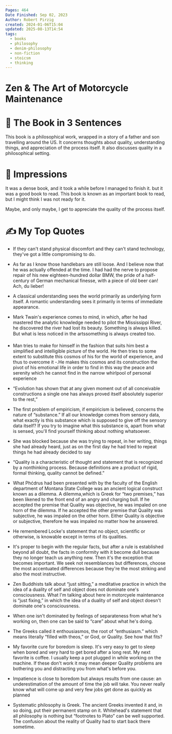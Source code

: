 ```yaml
---
Pages: 464
Date Finished: Sep 02, 2023
Author: Robert Pirzig
created: 2024-01-06T15:04
updated: 2025-08-13T14:54
tags:
  - books
  - philosophy
  - denim-philosophy
  - non-fiction
  - stoicsm
  - thinking
---
```

# Zen & The Art of Motorcycle Maintenance

# 🚀 The Book in 3 Sentences
This book is a philosophical work, wrapped in a story of a father and son travelling around the US. It concerns thoughts about quality, understanding things, and appreciation of the process itself.  It also discusses quality in a philosophical setting.

# 🎨 Impressions
It was a dense book, and it took a while before I managed to finish it. but it was a good book to read. This book is known as an important book to read, but I might think I was not ready for it. 

Maybe, and only maybe, I get to appreciate the quality of the process itself. 

# ✍️ My Top  Quotes

- If they can't stand physical discomfort and they can't stand technology, they've got a little compromising to do.
 
- As far as I know those handlebars are still loose. And I believe now that he was actually offended at the time. I had had the nerve to propose repair of his new eighteen-hundred dollar BMW, the pride of a half-century of German mechanical finesse, with a piece of old beer can! Ach, du lieber!
 
- A classical understanding sees the world primarily as underlying form itself. A romantic understanding sees it primarily in terms of immediate appearance.
 
- Mark Twain's experience comes to mind, in which, after he had mastered the analytic knowledge needed to pilot the Mississippi River, he discovered the river had lost its beauty. Something is always killed. But what is less noticed in the artssomething is always created too.
 
- Man tries to make for himself in the fashion that suits him best a simplified and intelligible picture of the world. He then tries to some extent to substitute this cosmos of his for the world of experience, and thus to overcome it -.He makes this cosmos and its construction the pivot of his emotional life in order to find in this way the peace and serenity which he cannot find in the narrow whirlpool of personal experience
 
- “Evolution has shown that at any given moment out of all conceivable constructions a single one has always proved itself absolutely superior to the rest,”
 
- The first problem of empiricism, if empiricism is believed, concerns the nature of “substance.” If all our knowledge comes from sensory data, what exactly is this substance which is supposed to give off the sensory data itself? If you try to imagine what this substance is, apart from what is sensed, you'll find yourself thinking about nothing whatsoever.
 
- She was blocked because she was trying to repeat, in her writing, things she had already heard, just as on the first day he had tried to repeat things he had already decided to say
 
- “Quality is a characteristic of thought and statement that is recognized by a nonthinking process. Because definitions are a product of rigid, formal thinking, quality cannot be defined.”
 
- What Phćdrus had been presented with by the faculty of the English department of Montana State College was an ancient logical construct known as a dilemma. A dilemma,which is Greek for “two premises,” has been likened to the front end of an angry and charging bull. If he accepted the premise that Quality was objective, he was impaled on one horn of the dilemma. If he accepted the other premise that Quality was subjective, he was impaled on the other horn. Either Quality is objective or subjective, therefore he was impaled no matter how he answered.
 
- He remembered Locke's statement that no object, scientific or otherwise, is knowable except in terms of its qualities.
 
- It's proper to begin with the regular facts, but after a rule is established beyond all doubt, the facts in conformity with it become dull because they no longer teach us anything new. Then it's the exception that becomes important. We seek not resemblances but differences, choose the most accentuated differences because they're the most striking and also the most instructive.
 
- Zen Buddhists talk about “just sitting,” a meditative practice in which the idea of a duality of self and object does not dominate one's consciousness. What I'm talking about here in motorcyele maintenance is “just fixing,” in which the idea of a duality of self and object doesn't dominate one's consciousness.
 
- When one isn't dominated by feelings of separateness from what he's working on, then one can be said to “care” about what he's doing.
 
- The Greeks called it enthousiasmos, the root of “enthusiasm.” which means literally “filled with theos,” or God, or Quality. See how that fits?
 
- My favorite cure for boredom is sleep. It's very easy to get to sleep when bored and very hard to get bored after a long rest. My next favorite is coffee. I usually keep a pot plugged in while working on the machine. If these don't work it may mean deeper Quality problems are bothering you and distracting you from what's before you.
 
- Impatience is close to boredom but always results from one cause: an underestimation of the amount of time the job will take. You never really know what will come up and very few jobs get done as quickly as planned
 
- Systematic philosophy is Greek. The ancient Greeks invented it and, in so doing, put their permanent stamp on it. Whitehead's statement that all philosophy is nothing but “footnotes to Plato” can be well supported. The confusion about the reality of Quality had to start back there sometime.
 
